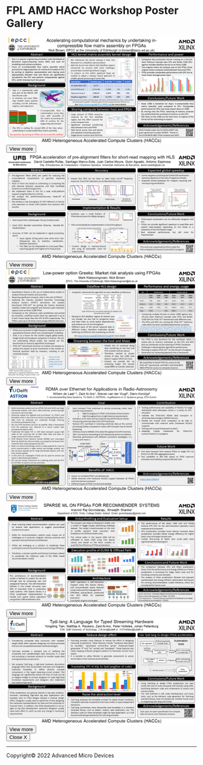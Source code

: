 # FPL AMD HACC Workshop Poster Gallery

<section id="portfolio">
    <div class="project">
        <img src="./images/gallery/HACC-1.png" alt="" class="project-image">
        <div class="grid-overlay">
            <button class="viewbutton">View more</button>
        </div>
    </div>
    <div class="project">
        <img src="./images/gallery/HACC-2.png" alt="" class="project-image">
        <div class="grid-overlay">
            <button class="viewbutton">View more</button>
        </div>
    </div>
    <div class="project">
        <img src="./images/gallery/HACC-3.png" alt="" class="project-image">
        <div class="grid-overlay">
            <button class="viewbutton">View more</button>
        </div>
    </div>
    <div class="project">
        <img src="./images/gallery/HACC-4.png" alt="" class="project-image">
        <div class="grid-overlay">
            <button class="viewbutton">View more</button>
        </div>
    </div>
    <div class="project">
        <img src="./images/gallery/HACC-5.png" alt="" class="project-image">
        <div class="grid-overlay">
            <button class="viewbutton">View more</button>
        </div>
    </div>
    <div class="project">
        <img src="./images/gallery/HACC-6.png" alt="" class="project-image">
        <div class="grid-overlay">
            <button class="viewbutton">View more</button>
        </div>
    </div>
    <div class="overlay">
        <div class="overlay-inner">
            <button class="close">Close X</button>
        </div>
    </div>
</section>

---------------------------------------
<p class="copyright">Copyright&copy; 2022 Advanced Micro Devices</p>
